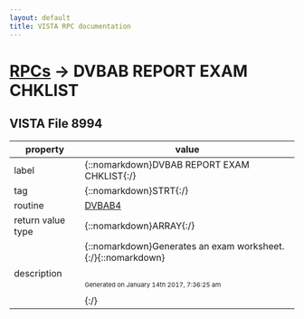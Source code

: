 ```yaml
---
layout: default
title: VISTA RPC documentation
---
```




# [RPCs](TableOfContent.md) &#8594; DVBAB REPORT EXAM CHKLIST 


 ## VISTA File 8994 


 property | value 
--- | --- 
 label | {::nomarkdown}DVBAB REPORT EXAM CHKLIST{:/}
 tag | {::nomarkdown}STRT{:/}
 routine | [DVBAB4](http://code.osehra.org/dox/Routine_DVBAB4_source.html)
 return value type | {::nomarkdown}ARRAY{:/}
 description | {::nomarkdown}Generates an exam worksheet.{:/}{::nomarkdown} <br/><br/><p style="font-size: 11px">Generated on January 14th 2017, 7:36:25 am</p>{:/}
